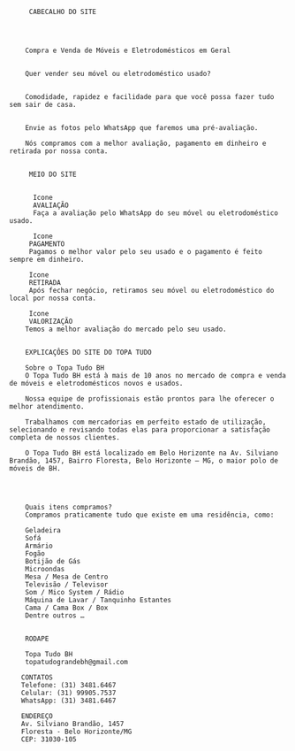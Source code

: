 
         CABECALHO DO SITE
        



        Compra e Venda de Móveis e Eletrodomésticos em Geral


        Quer vender seu móvel ou eletrodoméstico usado?
 

        Comodidade, rapidez e facilidade para que você possa fazer tudo sem sair de casa.
         
        
        Envie as fotos pelo WhatsApp que faremos uma pré-avaliação.
        
        Nós compramos com a melhor avaliação, pagamento em dinheiro e retirada por nossa conta.

        
         MEIO DO SITE 

           
          Icone
          AVALIAÇÃO
          Faça a avaliação pelo WhatsApp do seu móvel ou eletrodoméstico usado.

          Icone
         PAGAMENTO
         Pagamos o melhor valor pelo seu usado e o pagamento é feito sempre em dinheiro.

         Icone
         RETIRADA
         Após fechar negócio, retiramos seu móvel ou eletrodoméstico do local por nossa conta.

         Icone
         VALORIZAÇÃO
        Temos a melhor avaliação do mercado pelo seu usado.


        EXPLICAÇÔES DO SITE DO TOPA TUDO

        Sobre o Topa Tudo BH
        O Topa Tudo BH está à mais de 10 anos no mercado de compra e venda de móveis e eletrodomésticos novos e usados.
        
        Nossa equipe de profissionais estão prontos para lhe oferecer o melhor atendimento.
        
        Trabalhamos com mercadorias em perfeito estado de utilização, selecionando e revisando todas elas para proporcionar a satisfação completa de nossos clientes.
        
        O Topa Tudo BH está localizado em Belo Horizonte na Av. Silviano Brandão, 1457, Bairro Floresta, Belo Horizonte – MG, o maior polo de móveis de BH.
        
        


        Quais itens compramos?
        Compramos praticamente tudo que existe em uma residência, como:

        Geladeira
        Sofá
        Armário
        Fogão
        Botijão de Gás
        Microondas
        Mesa / Mesa de Centro
        Televisão / Televisor
        Som / Mico System / Rádio
        Máquina de Lavar / Tanquinho Estantes
        Cama / Cama Box / Box
        Dentre outros …
      

        RODAPE

        Topa Tudo BH
        topatudograndebh@gmail.com

       CONTATOS
       Telefone: (31) 3481.6467
       Celular: (31) 99905.7537
       WhatsApp: (31) 3481.6467

       ENDEREÇO
       Av. Silviano Brandão, 1457
       Floresta - Belo Horizonte/MG
       CEP: 31030-105